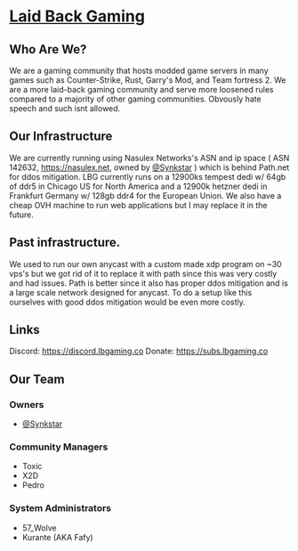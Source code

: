 # [Laid Back Gaming](https://lbgaming.co)
## Who Are We?
We are a gaming community that hosts modded game servers in many games such as Counter-Strike, Rust, Garry's Mod, and Team fortress 2. We are a more laid-back gaming community and serve more loosened rules compared to a majority of other gaming communities. Obvously hate speech and such isnt allowed. 

## Our Infrastructure
We are currently running using Nasulex Networks's ASN and ip space ( ASN 142632, https://nasulex.net, owned by [@Synkstar](https://github.com/Synkstar) ) which is behind Path.net for ddos mitigation. LBG currently runs on a 12900ks tempest dedi w/ 64gb of ddr5 in Chicago US for North America and a 12900k hetzner dedi in Frankfurt Germany w/ 128gb ddr4 for the European Union.
We also have a cheap OVH machine to run web applications but I may replace it in the future.

## Past infrastructure. 
We used to run our own anycast with a custom made xdp program on ~30 vps's but we got rid of it to replace it with path since this was very costly and had issues. Path is better since it also has proper ddos mitigation and is a large scale network designed for anycast. To do a setup like this ourselves with good ddos mitigation would be even more costly. 

## Links
Discord: https://discord.lbgaming.co
Donate: https://subs.lbgaming.co

## Our Team
### Owners
* [@Synkstar](https://github.com/Synkstar)

### Community Managers
* Toxic
* X2D
* Pedro 

### System Administrators
* 57_Wolve
* Kurante (AKA Fafy)
